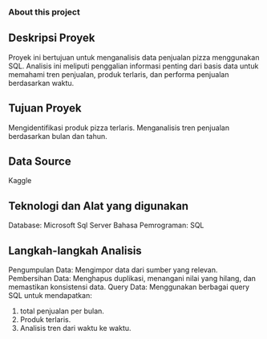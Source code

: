 ### About this project

## Deskripsi Proyek
Proyek ini bertujuan untuk menganalisis data penjualan pizza menggunakan SQL. Analisis ini meliputi penggalian informasi penting dari basis data untuk memahami tren penjualan, produk terlaris, dan performa penjualan berdasarkan waktu.

 
## Tujuan Proyek
Mengidentifikasi produk pizza terlaris.
Menganalisis tren penjualan berdasarkan bulan dan tahun.
 

## Data Source
Kaggle

 
## Teknologi dan Alat yang digunakan
Database: Microsoft Sql Server
Bahasa Pemrograman: SQL
 

## Langkah-langkah Analisis
Pengumpulan Data: Mengimpor data dari sumber yang relevan.
Pembersihan Data: Menghapus duplikasi, menangani nilai yang hilang, dan memastikan konsistensi data.
Query Data: Menggunakan berbagai query SQL untuk mendapatkan: 
1. total penjualan per bulan.
2. Produk terlaris.
3. Analisis tren dari waktu ke waktu.
